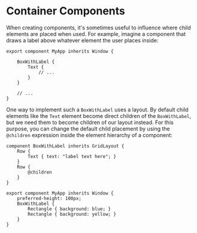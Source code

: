 # Container Components

When creating components, it's sometimes useful to influence where child
elements are placed when used. For example, imagine a component that draws
a label above whatever element the user places inside:

```slint,ignore
export component MyApp inherits Window {

    BoxWithLabel {
        Text {
            // ...
        }
    }

    // ...
}
```

One way to implement such a `BoxWithLabel` uses a layout. By default child elements like
the `Text` element become direct children of the `BoxWithLabel`, but we need them to become
children of our layout instead. For this purpose, you can change the default child placement by using
the `@children` expression inside the element hierarchy of a component:

```slint
component BoxWithLabel inherits GridLayout {
    Row {
        Text { text: "label text here"; }
    }
    Row {
        @children
    }
}

export component MyApp inherits Window {
    preferred-height: 100px;
    BoxWithLabel {
        Rectangle { background: blue; }
        Rectangle { background: yellow; }
    }
}
```
